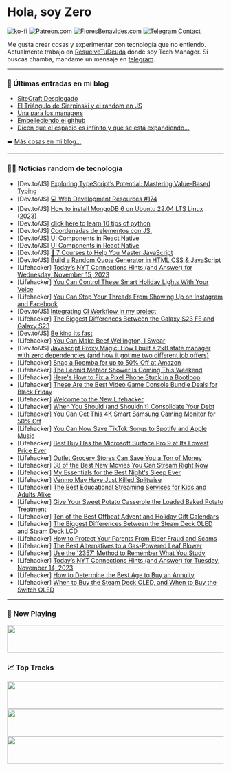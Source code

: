 # Hola, soy Zero

[![ko-fi](https://ko-fi.com/img/githubbutton_sm.svg)](https://ko-fi.com/J3J4N0LUK)
[![Patreon.com](https://img.shields.io/endpoint.svg?url=https%3A%2F%2Fshieldsio-patreon.vercel.app%2Fapi%3Fusername%3Dzerodragon%26type%3Dpatrons&style=for-the-badge)](https://patreon.com/zerodragon)
[![FloresBenavides.com](https://img.shields.io/website?down_message=oops&label=MiBlog&style=for-the-badge&up_message=online&url=https%3A%2F%2Ffloresbenavides.com)](https://floresbenavides.com)
[![Telegram Contact](https://img.shields.io/badge/escr%C3%ADbeme-ZeroDragon-%2326A5E4?style=for-the-badge&logo=telegram)](https://t.me/zerodragon)

Me gusta crear cosas y experimentar con tecnología que no entiendo.
Actualmente trabajo en [ResuelveTuDeuda](http://github.com/resuelve) donde soy Tech Manager.
Si buscas chamba, mandame un mensaje en [telegram](https://t.me/zerodragon).

---

### 📕 Últimas entradas en mi blog
<!-- BLOG-POST-LIST:START -->
- [SiteCraft Desplegado](https://floresbenavides.com/sitecraft-desplegado/)
- [El Triángulo de Sierpinski y el random en JS](https://floresbenavides.com/el-triangulo-de-sierpinski-y-el-random-en-js/)
- [Una para los managers](https://floresbenavides.com/una-para-los-managers/)
- [Embelleciendo el github](https://floresbenavides.com/embelleciendo-el-github/)
- [Dicen que el espacio es infinito y que se está expandiendo…](https://floresbenavides.com/dicen-que-el-espacio-es-infinito-y-que-se-esta-expandiendo/)
<!-- BLOG-POST-LIST:END -->

➡️ [Más cosas en mi blog...](https://floresbenavides.com)

---

### 👨‍💻 Noticias random de tecnología
<!-- TECH-POSTS:START -->
- [Dev.to/JS] [Exploring TypeScript’s Potential: Mastering Value-Based Typing](https://dev.to/sukhejavarun/exploring-typescripts-potential-mastering-value-based-typing-5f2f)
- [Dev.to/JS] [💻 Web Development Resources #174](https://dev.to/vincenius/web-development-resources-174-fn8)
- [Dev.to/JS] [How to install MongoDB 6 on Ubuntu 22.04 LTS Linux &lpar;2023&rpar;](https://dev.to/karakib2k18/how-to-install-mongodb-6-on-ubuntu-2204-lts-linux-2023-2b32)
- [Dev.to/JS] [click here to learn 10 tips of python](https://dev.to/alexahenry21/click-here-to-learn-10-tips-of-python-3j0h)
- [Dev.to/JS] [Coordenadas de elementos con JS.](https://dev.to/cesar_ramez/coordenadas-de-elementos-con-js-5am)
- [Dev.to/JS] [UI Components in React Native](https://dev.to/nandinishinduja/ui-components-in-react-native-357o)
- [Dev.to/JS] [UI Components in React Native](https://dev.to/nandinishinduja/ui-components-in-react-native-19dh)
- [Dev.to/JS] [🚀 7 Courses to Help You Master JavaScript](https://dev.to/curricular/7-courses-to-help-you-master-javascript-5dnl)
- [Dev.to/JS] [Build a Random Quote Generator in HTML CSS &amp; JavaScript](https://dev.to/onlineittutstutorials/build-a-random-quote-generator-in-html-css-javascript-45oj)
- [Lifehacker] [Today’s NYT Connections Hints &lpar;and Answer&rpar; for Wednesday, November 15, 2023](https://lifehacker.com/preview-today-s-nyt-connections-hints-and-answer-for-wednesda-1851012959)
- [Lifehacker] [You Can Control These Smart Holiday Lights With Your Voice](https://lifehacker.com/tech/govees-smart-holiday-lights-review)
- [Lifehacker] [You Can Stop Your Threads From Showing Up on Instagram and Facebook](https://lifehacker.com/tech/stop-threads-from-posting-instagram-facebook)
- [Dev.to/JS] [Integrating CI Workflow in my project](https://dev.to/sdthaker/integrating-ci-workflow-in-my-project-25b3)
- [Lifehacker] [The Biggest Differences Between the Galaxy S23 FE and Galaxy S23](https://lifehacker.com/tech/galaxy-s23-fe-vs-galaxy-s23-comparison)
- [Dev.to/JS] [Be kind its fast](https://dev.to/eloi162/be-kind-its-fast-198j)
- [Lifehacker] [You Can Make Beef Wellington, I Swear](https://lifehacker.com/food-drink/beef-wellington-recipe)
- [Dev.to/JS] [Javascript Proxy Magic: How I built a 2kB state manager with zero dependencies &lpar;and how it got me two different job offers&rpar;](https://dev.to/lnahrf/javascript-proxy-magic-how-i-built-a-2kb-state-manager-with-zero-dependencies-and-how-it-got-me-2-different-job-offers-55ad)
- [Lifehacker] [Snag a Roomba for up to 50% Off at Amazon](https://lifehacker.com/home/roomba-sales-black-friday)
- [Lifehacker] [The Leonid Meteor Shower Is Coming This Weekend](https://lifehacker.com/science/leonid-showers-viewing)
- [Lifehacker] [Here&#39;s How to Fix a Pixel Phone Stuck in a Bootloop](https://lifehacker.com/tech/pixel-phone-bootloop-fix)
- [Lifehacker] [These Are the Best Video Game Console Bundle Deals for Black Friday](https://lifehacker.com/entertainment/best-video-game-console-deals-for-black-friday)
- [Lifehacker] [Welcome to the New Lifehacker](https://lifehacker.com/work/welcome-to-the-new-lifehacker)
- [Lifehacker] [When You Should &lpar;and Shouldn&#39;t&rpar; Consolidate Your Debt](https://lifehacker.com/money/the-pros-and-cons-of-debt-consolidation)
- [Lifehacker] [You Can Get This 4K Smart Samsung Gaming Monitor for 50% Off](https://lifehacker.com/you-can-get-this-4k-smart-samsung-gaming-monitor-for-50-1850929682)
- [Lifehacker] [You Can Now Save TikTok Songs to Spotify and Apple Music](https://lifehacker.com/tech/how-to-save-songs-from-tiktok-spotify-apple-music)
- [Lifehacker] [Best Buy Has the Microsoft Surface Pro 9 at Its Lowest Price Ever](https://lifehacker.com/tech/best-buy-surface-pro-9-black-friday-deal)
- [Lifehacker] [Outlet Grocery Stores Can Save You a Ton of Money](https://lifehacker.com/money/why-shop-outlet-grocery-stores)
- [Lifehacker] [38 of the Best New Movies You Can Stream Right Now](https://lifehacker.com/best-new-movies-streaming-now)
- [Lifehacker] [My Essentials for the Best Night&#39;s Sleep Ever](https://lifehacker.com/home/best-sleep-essentials)
- [Lifehacker] [Venmo May Have Just Killed Splitwise](https://lifehacker.com/tech/venmo-killed-splitwise)
- [Lifehacker] [The Best Educational Streaming Services for Kids and Adults Alike](https://lifehacker.com/best-educational-streaming-services)
- [Lifehacker] [Give Your Sweet Potato Casserole the Loaded Baked Potato Treatment](https://lifehacker.com/food-drink/loaded-sweet-potato-casserole-recipe)
- [Lifehacker] [Ten of the Best Offbeat Advent and Holiday Gift Calendars](https://lifehacker.com/money/unique-advent-holiday-calendars)
- [Lifehacker] [The Biggest Differences Between the Steam Deck OLED and Steam Deck LCD](https://lifehacker.com/tech/steam-deck-oled-vs-steam-deck-lcd)
- [Lifehacker] [How to Protect Your Parents From Elder Fraud and Scams](https://lifehacker.com/family/protect-parents-and-grandparents-from-elder-fraud)
- [Lifehacker] [The Best Alternatives to a Gas-Powered Leaf Blower](https://lifehacker.com/home/best-alternatives-to-gas-powered-leaf-blowers)
- [Lifehacker] [Use the &#39;2357&#39; Method to Remember What You Study](https://lifehacker.com/family/how-to-use-2357-study-method)
- [Lifehacker] [Today’s NYT Connections Hints &lpar;and Answer&rpar; for Tuesday, November 14, 2023](https://lifehacker.com/preview-today-s-nyt-connections-hints-and-answer-for-tuesday-1851012788)
- [Lifehacker] [How to Determine the Best Age to Buy an Annuity](https://lifehacker.com/money/best-age-to-buy-an-annuity)
- [Lifehacker] [When to Buy the Steam Deck OLED, and When to Buy the Switch OLED](https://lifehacker.com/tech/steam-deck-oled-vs-switch-oled)<!-- TECH-POSTS:END -->

---

### 🎵 Now Playing
<a href="https://spotify-now-playing-dun.vercel.app/now-playing?open"><img src="https://spotify-now-playing-dun.vercel.app/now-playing" width="540" height="64"></a>

### 📈 Top Tracks
<a href="https://spotify-now-playing-dun.vercel.app/top-tracks?i=1&open"><img src="https://spotify-now-playing-dun.vercel.app/top-tracks?i=1" width="540" height="64"></a>
<a href="https://spotify-now-playing-dun.vercel.app/top-tracks?i=2&open"><img src="https://spotify-now-playing-dun.vercel.app/top-tracks?i=2" width="540" height="64"></a>
<a href="https://spotify-now-playing-dun.vercel.app/top-tracks?i=3&open"><img src="https://spotify-now-playing-dun.vercel.app/top-tracks?i=3" width="540" height="64"></a>
